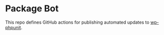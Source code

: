 # Package Bot

This repo defines GitHub actions for publishing automated updates to [wp-phpunit](https://github.com/wp-phpunit/wp-phpunit).
